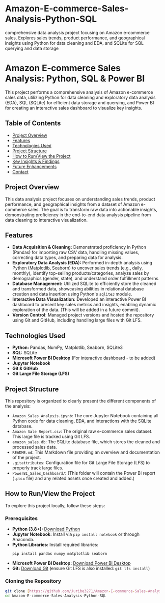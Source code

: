 # Amazon-E-commerce-Sales-Analysis-Python-SQL
 comprehensive data analysis project focusing on Amazon e-commerce sales. Explores sales trends, product performance, and geographical insights using Python for data cleaning and EDA, and SQLite for SQL querying and data storage

# Amazon E-commerce Sales Analysis: Python, SQL & Power BI

This project performs a comprehensive analysis of Amazon e-commerce sales data, utilizing Python for data cleaning and exploratory data analysis (EDA), SQL (SQLite) for efficient data storage and querying, and Power BI for creating an interactive sales dashboard to visualize key insights.

## Table of Contents
- [Project Overview](#project-overview)
- [Features](#features)
- [Technologies Used](#technologies-used)
- [Project Structure](#project-structure)
- [How to Run/View the Project](#how-to-runview-the-project)
- [Key Insights & Findings](#key-insights--findings)
- [Future Enhancements](#future-enhancements)
- [Contact](#contact)

## Project Overview

This data analysis project focuses on understanding sales trends, product performance, and geographical insights from a dataset of Amazon e-commerce sales. The goal is to transform raw data into actionable insights, demonstrating proficiency in the end-to-end data analysis pipeline from data cleaning to interactive visualization.

## Features

* **Data Acquisition & Cleaning:** Demonstrated proficiency in Python (Pandas) for importing raw CSV data, handling missing values, correcting data types, and preparing data for analysis.
* **Exploratory Data Analysis (EDA):** Performed in-depth analysis using Python (Matplotlib, Seaborn) to uncover sales trends (e.g., daily, monthly), identify top-selling products/categories, analyze sales by demographics (gender, state), and understand order fulfillment patterns.
* **Database Management:** Utilized SQLite to efficiently store the cleaned and transformed data, showcasing abilities in relational database creation and data insertion using Python's `sqlite3` module.
* **Interactive Data Visualization:** Developed an interactive Power BI dashboard to present key sales metrics and insights, enabling dynamic exploration of the data. (This will be added in a future commit).
* **Version Control:** Managed project versions and hosted the repository using Git and GitHub, including handling large files with Git LFS.

## Technologies Used

* **Python:** Pandas, NumPy, Matplotlib, Seaborn, SQLite3
* **SQL:** SQLite
* **Microsoft Power BI Desktop** (For interactive dashboard - to be added)
* **Jupyter Notebook**
* **Git & GitHub**
* **Git Large File Storage (LFS)**

## Project Structure

This repository is organized to clearly present the different components of the analysis:

* `Amazon_Sales_Analysis.ipynb`: The core Jupyter Notebook containing all Python code for data cleaning, EDA, and interactions with the SQLite database.
* `Amazon Sale Report.csv`: The original raw e-commerce sales dataset. This large file is tracked using Git LFS.
* `amazon_sales.db`: The SQLite database file, which stores the cleaned and processed sales data.
* `README.md`: This Markdown file providing an overview and documentation of the project.
* `.gitattributes`: Configuration file for Git Large File Storage (LFS) to properly track large files.
* `PowerBI_Sales_Dashboard/`: (This folder will contain the Power BI report (`.pbix` file) and any related assets once created and added.)

## How to Run/View the Project

To explore this project locally, follow these steps:

### Prerequisites

* **Python (3.8+):** [Download Python](https://www.python.org/downloads/)
* **Jupyter Notebook:** Install via `pip install notebook` or through Anaconda.
* **Python Libraries:** Install required libraries:
    ```bash
    pip install pandas numpy matplotlib seaborn
    ```
* **Microsoft Power BI Desktop:** [Download Power BI Desktop](https://powerbi.microsoft.com/desktop/)
* **Git:** [Download Git](https://git-scm.com/downloads) (ensure Git LFS is also installed: `git lfs install`)

### Cloning the Repository

```bash
git clone [https://github.com/Juribe3271/Amazon-E-commerce-Sales-Analysis-Python-SQL.git](https://github.com/Juribe3271/Amazon-E-commerce-Sales-Analysis-Python-SQL.git)
cd Amazon-E-commerce-Sales-Analysis-Python-SQL
